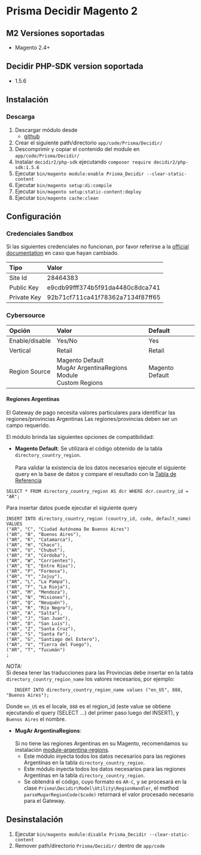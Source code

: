 # Prisma Decidir Magento 2

## M2 Versiones soportadas
* Magento 2.4+

## Decidir PHP-SDK version soportada
* 1.5.6

## Instalación
### Descarga
1. Descargar módulo desde
    - [github](https://github.com/decidir/dec_magento)
2. Crear el siguiente path/directorio `app/code/Prisma/Decidir/`
3. Descomprimir y copiar el contenido del module en `app/code/Prisma/Decidir/`
4. Instalar `decidir2/php-sdk` ejecutando `composer require decidir2/php-sdk:1.5.6`
4. Ejecutar `bin/magento module:enable Prisma_Decidir --clear-static-content`
5. Ejecutar `bin/magento setup:di:compile`
6. Ejecutar `bin/magento setup:static-content:deploy`
7. Ejecutar `bin/magento cache:clean`

## Configuración
### Credenciales Sandbox
Si las siguientes credenciales no funcionan, por favor referirse a la [official documentation](https://decidirv2.api-docs.io/1.0/transacciones-simples/flujo-de-una-transaccion-simple) en caso que hayan cambiado.

| Tipo        | Valor                            |  
|:------------|:---------------------------------|  
| Site Id     | 28464383                         |  
| Public Key  | e9cdb99fff374b5f91da4480c8dca741 |  
| Private Key | 92b71cf711ca41f78362a7134f87ff65 |  

### Cybersource
| Opción                 | Valor        | Default             |  
|:-----------------------|:-------------|:--------------------|  
| Enable/disable         | Yes/No       | Yes                 |  
| Vertical               | Retail       | Retail              |  
| Region Source          | Magento Default <br> MugAr ArgentinaRegions Module <br> Custom Regions | Magento Default|  


#### Regiones Argentinas
El Gateway de pago necesita valores particulares para identificar las regiones/provincias Argentinas
Las regiones/provincias deben ser un campo requerido.

El módulo brinda las siguientes opciones de compatibilidad:
- **Magento Default**: Se utilizará el código obtenido de la tabla `directory_country_region`. <br>  
  Para validar la existencia de los datos necesarios ejecute el siguiente query en la base de datos y compare el resultado con la [Tabla de Referencia](https://decidirv2.api-docs.io/1.0/tablas-de-referencia-e-informacion-para-el-implementador/zpLTePd4PeuPdDBHN)
 ```  
 SELECT * FROM directory_country_region AS dcr WHERE dcr.country_id = "AR";    
  ```  
Para insertar datos puede ejecutar el siguiente query

  ```  
  INSERT INTO directory_country_region (country_id, code, default_name)   
  VALUES  
 ("AR", "C", "Ciudad Autónoma De Buenos Aires")
  ("AR", "B", "Buenos Aires"),
  ("AR", "K", "Catamarca"),
  ("AR", "H", "Chaco"),
  ("AR", "U", "Chubut"),
  ("AR", "X", "Córdoba"),
  ("AR", "W", "Corrientes"),
  ("AR", "E", "Entre Ríos"),
  ("AR", "P", "Formosa"),
  ("AR", "Y", "Jujuy"),
  ("AR", "L", "La Pampa"),
  ("AR", "F", "La Rioja"),
  ("AR", "M", "Mendoza"),
  ("AR", "N", "Misiones"),
  ("AR", "Q", "Neuquén"),
  ("AR", "R", "Río Negro"),
  ("AR", "A", "Salta"),
  ("AR", "J", "San Juan"),
  ("AR", "D", "San Luis"),
  ("AR", "Z", "Santa Cruz"),
  ("AR", "S", "Santa Fe"),
  ("AR", "G", "Santiago del Estero"),
  ("AR", "V", "Tierra del Fuego"),
  ("AR", "T", "Tucumán")
  ;
   ``` 
*NOTA:*   
Si desea tener las traducciones para las Provincias debe insertar en la tabla `directory_country_region_name` los valores necesarios, por ejemplo:
 ```
	INSERT INTO directory_country_region_name values ("en_US", 888, "Buenos Aires");   
```  
Donde `en_US` es el locale, `888` es el region_id (este value se obtiene ejecutando el query (SELECT ...) del primer paso luego del INSERT), y `Buenos Aires` el nombre. <br>


- **MugAr ArgentinaRegions**: <br>  
  Si no tiene las regiones Argentinas en su Magento, recomendamos su instalación [module-argentina-regions](https://github.com/holamugar/module-argentina-regions).
    - Este módulo inyecta todos los datos necesarios para las regiones Argentinas  en la tabla `directory_country_region`. <br>
    - Este módulo inyecta todos los datos necesarios para las regiones Argentinas  en la tabla `directory_country_region`. <br>
    - Se obtendrá el código, cuyo formato es `AR-C`, y se procesará en la clase `Prisma\Decidir\Model\Utility\RegionHandler`, el method `parseMugarRegionCode($code)` retornará el valor procesado necesario para el Gateway.

## Desinstalación
1. Ejecutar `bin/magento module:disable Prisma_Decidir --clear-static-content`
2. Remover path/directorio `Prisma/Decidir/` dentro de `app/code`
